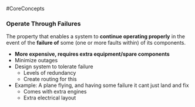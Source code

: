 #CoreConcepts 
### Operate Through Failures

The property that enables a system to **continue operating properly** in the event of the **failure of** some (one or more faults within) of its components.

- **More expensive, requires extra equipment/spare components**
- Minimize outages
- Design system to tolerate failure
	- Levels of redundancy
	- Create routing for this
- Example: A plane flying, and having some failure it cant just land and fix
	- Comes with extra engines
	- Extra electrical layout